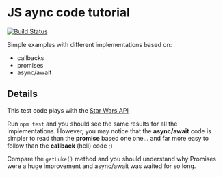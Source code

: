 # JS aync code tutorial

[![Build Status](https://travis-ci.org/pierreroth64/js-async-tutorial.svg?branch=master)](https://travis-ci.org/pierreroth64/js-async-tutorial)

Simple examples with different implementations based on:
+ callbacks
+ promises
+ async/await

## Details

This test code plays with the [Star Wars API](https://swapi.co/)

Run `npm test` and you should see the same results for all the implementations. However, you may notice that the **async/await** code is simpler to read than the **promise** based one one... and far more easy to follow than the **callback** (hell) code ;)

Compare the `getLuke()` method and you should understand why Promises were a huge improvement and async/await was waited for so long.
